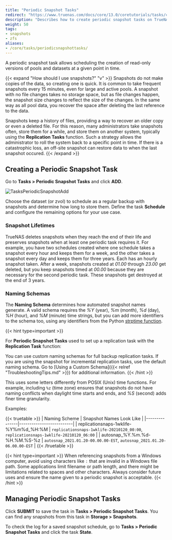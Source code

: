 ```yaml
---
title: "Periodic Snapshot Tasks"
redirect: "https://www.truenas.com/docs/core/13.0/coretutorials/tasks/creatingperiodicsnapshottasks/"
description: "Describes how to create periodic snapshot tasks on TrueNAS CORE."
weight: 50
tags:
- snapshots
- zfs
aliases:
- /core/tasks/periodicsnapshottasks/
---
```


A periodic snapshot task allows scheduling the creation of read-only versions of pools and datasets at a given point in time.

{{< expand "How should I use snapshots?" "v" >}}
Snapshots do not make copies of the data, so creating one is quick. It is common to take frequent snapshots every 15 minutes, even for large and active pools.
A snapshot with no file changes takes no storage space, but as file changes happen, the snapshot size changes to reflect the size of the changes.
In the same way as all pool data, you recover the space after deleting the last reference to the data.

Snapshots keep a history of files, providing a way to recover an older copy or even a deleted file.
For this reason, many administrators take snapshots often, store them for a while, and store them on another system, typically using the **Replication Tasks** function.
Such a strategy allows the administrator to roll the system back to a specific point in time.
If there is a catastrophic loss, an off-site snapshot can restore data to when the last snapshot occured.
{{< /expand >}}

## Creating a Periodic Snapshot Task

Go to **Tasks > Periodic Snapshot Tasks** and click **ADD**.

![TasksPeriodicSnapshotAdd](/images/CORE/Tasks/TasksPeriodicSnapshotAdd.png "Creating a new Snapshot Task")

Choose the dataset (or zvol) to schedule as a regular backup with snapshots and determine how long to store them.
Define the task **Schedule** and configure the remaining options for your use case.

### Snapshot Lifetimes

TrueNAS deletes snapshots when they reach the end of their life and preserves snapshots when at least one periodic task requires it.
For example, you have two schedules created where one schedule takes a snapshot every hour and keeps them for a week, and the other takes a snapshot every day and keeps them for three years.
Each has an hourly snapshot taken.
After a week, snapshots created at *01.00* through *23.00* get deleted, but you keep snapshots timed at *00.00* because they are necessary for the second periodic task. 
These snapshots get destroyed at the end of 3 years.

### Naming Schemas

The **Naming Schema** determines how automated snapshot names generate.
A valid schema requires the *%Y* (year), *%m* (month), *%d* (day), *%H* (hour), and *%M* (minute) time strings, but you can add more identifiers to the schema too, using any identifiers from the Python [strptime function](https://docs.python.org/3/library/datetime.html#strftime-and-strptime-behavior).

{{< hint type=important >}}

For **Periodic Snapshot Tasks** used to set up a replication task with the **Replication Task** function:

You can use custom naming schemas for full backup replication tasks. If you are using the snapshot for incremental replication tasks, use the default naming schema. Go to [Using a Custom Schema]({{< relref "TroubleshootingTips.md" >}}) for additional information.
{{< /hint >}}

This uses some letters differently from POSIX (Unix) time functions.
For example, including `%z` (time zone) ensures that snapshots do not have naming conflicts when daylight time starts and ends, and *%S* (second) adds finer time granularity.

Examples: 

{{< truetable >}}
| Naming Scheme | Snapshot Names Look Like |
|---------------|--------------------------|
| replicationsnaps-1wklife-%Y%m%d_%H:%M | `replicationsnaps-1wklife-20210120_00:00`, `replicationsnaps-1wklife-20210120_06:00` |
| autosnap_%Y.%m.%d-%H.%M.%S-%z | `autosnap_2021.01.20-00.00.00-EST`, `autosnap_2021.01.20-06.00.00-EST` |
{{< /truetable >}}

{{< hint type=important >}}
When referencing snapshots from a Windows computer, avoid using characters like `:` that are invalid in a Windows file path.
Some applications limit filename or path length, and there might be limitations related to spaces and other characters.
Always consider future uses and ensure the name given to a periodic snapshot is acceptable.
{{< /hint >}}

## Managing Periodic Snapshot Tasks

Click **SUBMIT** to save the task in **Tasks > Periodic Snapshot Tasks**.
You can find any snapshots from this task in **Storage > Snapshots**.

To check the log for a saved snapshot schedule, go to **Tasks > Periodic Snapshot Tasks** and click the task **State**.
